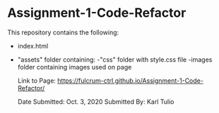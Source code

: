 # Assignment-1-Code-Refactor

This repository contains the following:
- index.html
- "assets" folder containing:
  -"css" folder with style.css file
  -images folder containing images used on page
  
  
  Link to Page: https://fulcrum-ctrl.github.io/Assignment-1-Code-Refactor/
  
  Date Submitted: Oct. 3, 2020
  Submitted By: Karl Tulio
  
  
